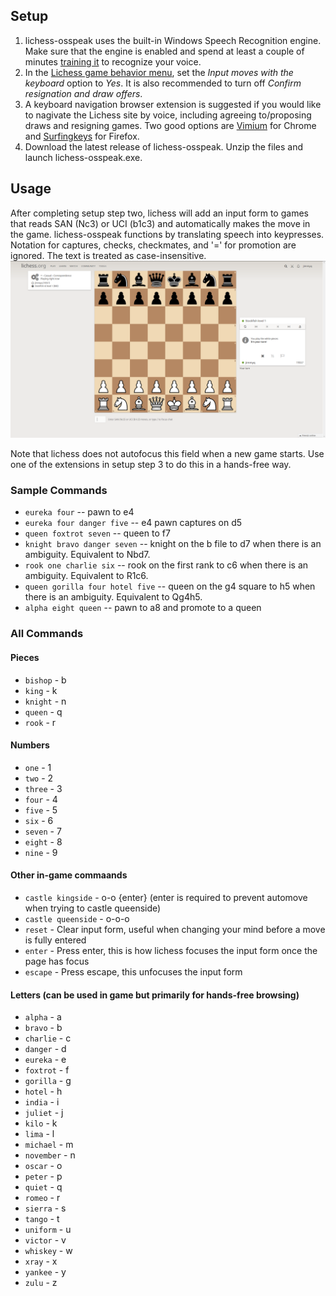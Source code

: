 

## Setup
1. lichess-osspeak uses the built-in Windows Speech Recognition engine. Make sure that the engine is enabled and spend at least a couple of minutes [training it](https://www.youtube.com/watch?v=R1NEbT-vMTo) to recognize your voice.
1. In the [Lichess game behavior menu](https://lichess.org/account/preferences/game-behavior), set the *Input moves with the keyboard* option to *Yes*. It is also recommended to turn off *Confirm resignation and draw offers*.
1. A keyboard navigation browser extension is suggested if you would like to nagivate the Lichess site by voice, including agreeing to/proposing draws and resigning games. Two good options are [Vimium](https://chrome.google.com/webstore/detail/vimium/dbepggeogbaibhgnhhndojpepiihcmeb?hl=en) for Chrome and [Surfingkeys](https://addons.mozilla.org/en-US/firefox/addon/surfingkeys_ff/) for Firefox.
1. Download the latest release of lichess-osspeak. Unzip the files and launch lichess-osspeak.exe.

## Usage

After completing setup step two, lichess will add an input form to games that reads SAN (Nc3) or UCI (b1c3) and automatically makes the move in the game. lichess-osspeak functions by translating speech into keypresses. Notation for captures, checks, checkmates, and '=' for promotion are ignored. The text is treated as case-insensitive. ![move input](images/move-input.png)

Note that lichess does not autofocus this field when a new game starts. Use one of the extensions in setup step 3 to do this in a hands-free way.

### Sample Commands
* `eureka four` -- pawn to e4
* `eureka four danger five` -- e4 pawn captures on d5
* `queen foxtrot seven` -- queen to f7
* `knight bravo danger seven` -- knight on the b file to d7 when there is an ambiguity. Equivalent to Nbd7.
* `rook one charlie six` -- rook on the first rank to c6 when there is an ambiguity. Equivalent to R1c6.
* `queen gorilla four hotel five` -- queen on the g4 square to h5 when there is an ambiguity. Equivalent to Qg4h5.
* `alpha eight queen` -- pawn to a8 and promote to a queen

### All Commands

#### Pieces
* `bishop` - b
* `king` - k
* `knight` - n
* `queen` - q
* `rook` - r

#### Numbers
* `one` - 1
* `two` - 2
* `three` - 3
* `four` - 4
* `five` - 5
* `six` - 6
* `seven` - 7
* `eight` - 8
* `nine` - 9

#### Other in-game commaands
* `castle kingside` - o-o {enter} (enter is required to prevent automove when trying to castle queenside)
* `castle queenside` - o-o-o
* `reset` - Clear input form, useful when changing your mind before a move is fully entered
* `enter` - Press enter, this is how lichess focuses the input form once the page has focus
* `escape` - Press escape, this unfocuses the input form

#### Letters (can be used in game but primarily for hands-free browsing)
* `alpha` - a
* `bravo` - b
* `charlie` - c
* `danger` - d
* `eureka` - e
* `foxtrot` - f
* `gorilla` - g
* `hotel` - h
* `india` - i
* `juliet` - j
* `kilo` - k
* `lima` - l
* `michael` - m
* `november` - n
* `oscar` - o
* `peter` - p
* `quiet` - q
* `romeo` - r
* `sierra` - s
* `tango` - t
* `uniform` - u
* `victor` - v
* `whiskey` - w
* `xray` - x
* `yankee` - y
* `zulu` - z